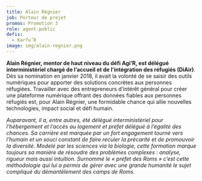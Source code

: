 ```yaml
---
title: Alain Régnier
job: Porteur de projet
promos: Promotion 3
role: agent-public
defis:
  - Karfu’R
image: img/alain-regnier.png
---
```

**Alain Régnier, mentor de haut niveau du défi Agi’R, est délégué interministériel chargé de l’accueil et de l’intégration des réfugiés (DiAir)**. Dès sa nomination en janvier 2018, il avait la volonté de se saisir des outils numériques pour apporter des solutions concrètes aux personnes réfugiées. Travailler avec des entrepreneurs d’intérêt général pour créer une plateforme numérique offrant des données fiables aux personnes réfugiés est, pour Alain Régnier, une formidable chance qui allie nouvelles technologies, impact social et défi humain.

*Auparavant, il a, entre autres, été délégué interministériel pour l’hébergement et l’accès au logement et préfet délégué à l’égalité des chances. Sa carrière est marquée par un fort engagement tourné vers l’humain et un souci constant de faire reculer la précarité et de promouvoir la diversité. Modelé par les sciences via la biologie, cette formation marque toujours sa manière de résoudre des problèmes complexes : analyse, rigueur mais aussi intuition. Surnommé le « préfet des Roms » c’est cette méthodologie qui lui a permis de gérer avec une grande humanité le sujet compliqué du démantèlement des camps de Roms.*